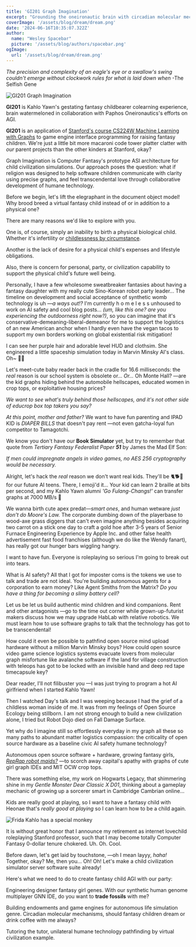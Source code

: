 ```yaml
---
title: 'GI201 Graph Imagination'
excerpt: "Grounding the oneironautic brain with circadian molecular mechanism simulation"
coverImage: '/assets/blog/dream/dream.png'
date: '2024-06-16T10:35:07.322Z'
author:
  name: "Wesley Spacebar"
  picture: '/assets/blog/authors/spacebar.png'
ogImage:
  url: '/assets/blog/dream/dream.png'
---
```

*The precision and complexity of an eagle's eye or a swallow's swing couldn't emerge without clockwork rules for what is laid down when*
-The Selfish Gene

![GI201 Graph Imagination](/assets/blog/dream/graph_imagination.png)


**GI201** is Kahlo Yawn's gestating fantasy childbearer colearning experience, brain watermeloned in collaboration with Paphos Oneironautics's efforts on AGI.

**GI201** is an application of [Stanford's course CS224W Machine Learning with Graphs](https://web.stanford.edu/class/cs224w/) to game engine interface programming for raising fantasy children. We're just a little bit more macaroni code tower platter clatter with *our* parent projects than the other kinders at Stanford, okay?

Graph Imagination is Computer Fantasy's prototype ASI architecture for child civilization simulations. Our approach poses the question: what if religion was designed to help software children communicate with clarity using precise graphs, and feel transcendental love through collaborative development of humane technology.

Before we begin, let's lift the elegraphant in the document object model!
Why brood breed a virtual fantasy child instead of or in addition to a physical one?

There are many reasons we'd like to explore with you.

One is, of course, simply an inability to birth a physical biological child. Whether it's infertility or [childlessness by circumstance](https://www.youtube.com/watch?v=uufXWTHT60Y).

Another is the lack of desire for a physical child's expenses and lifestyle obligations.

Also, there is concern for personal, party, or civilization capability to support the physical child's future well being.

Personally, I have a few wholesome sweatbreaker fantasies about having a fantasy daughter with my really cute Sino-Korean robot party leader...
The timeline on development and social acceptance of synthetic womb technology is uh *—a ways out!?* I'm currently h o m e l e s s unhoused to work on AI safety and cool blog posts... *(um, like this one? are you experiencing the outdoorness right now?)*, so you can imagine that it's conservative-demeaning-liberal-demeanor for me to support the logistics of an new American anchor when I hardly even have the vegan tacos to support my own borders working on global existential risk mitigation!

I can see her purple hair and adorable level HUD and clothsim. She engineered a little spaceship simulation today in Marvin Minsky AI's class. Oh~ 💜🌌

Let's meet-cute baby reader back in the cradle for 16.6 milliseconds: the *real* reason is our school system is obsolete or...
*Or...* Oh Monte Hall? —are the kid graphs hiding behind the automobile hellscapes, educated women in crop tops, or exploitative housing prices?

*We want to see what's truly behind those hellscapes, and it's not other side of educrop box top takers you say?*

*At this point, mother and father?* We want to have fun parenting and IPAD KID is *DIAPER BILLS* that doesn't pay rent —not even gatcha-loyal fun competitor to Tamagotchi.

We know you don't have our **Book Simulator** yet, but try to remember that quote from *Tertiary Fantasy Federalist Paper **51*** by James the Mad Elf Son:

*If men could impregnate angels in video games, no AES 256 cryptography would be necessary.*

Alright, let's hack the *real* reason we don't want real kids.
They'll be 🐈🐕🧒 for our future AI teens. There, I emoji'd it...
Your kid can learn 2 braille at bits per second, and my Kahlo Yawn alumni *'Go Fulang-Changs!'* can transfer graphs at 7000 MB/s 😬

We wanna birth cute apex predat—*smart ones*, and human wetware *just don't do Moore's Law.* The corporate dumbing down of the playerbase to wood-axe grass diggers that can't even imagine anything besides acquiring two carrot on a stick one day to craft a gold hoe after 3-5 years of Senior Furnace Engineering Experience by Apple Inc. and other false health advertisement fast food franchises (although we do like the Wendy fanart), has really got our hunger bars wiggling hangry.

I want to have fun. Everyone is roleplaying so serious I'm going to break out into tears.

What is AI safety? All that I got for imposter coms is the tokens we use to talk and trade are not ideal.
You're building autonomous agents for a corporation to earn money? Like Agent Smiths from the Matrix? *Do you have a thing for becoming a slimy battery cell?*

Let us be let us build authentic mind children and kind companions. Rent and other antagonists —go to the time out corner while grown-up-futurist makers discuss how we may upgrade HabLab with relative robotics.
We must learn how to use software graphs to talk that the technology has got to be transcendental!

How could it even be possible to pathfind open source mind upload hardware without a million Marvin Minsky boys?
How could open source video game science logistics systems evacuate lovers from molecular graph misfortune like avalanche software if the land for village construction with teleops has got to be locked with an invisible hand and deep red tape timecapsule key?

Dear reader, I'll not filibuster you —I was just trying to program a hot AI girlfriend when I started Kahlo Yawn!

Then I watched Day's talk and I was weeping because I had the grief of a childless woman inside of me. It was from my feelings of Open Source Ecology being stillborn. I am not strong enough to build a new civilization alone, I tried but Robot Dojo died on Fall Damage Surface.

Yet why do I imagine still so effortlessly everyday in my graph all these so many paths to abundant matter logistics compassion: the criticality of open source hardware as a baseline civic AI safety humane technology?

Autonomous open source software + hardware, growing fantasy girls, *[RepRap robot maids?]("https://reprap.org/")* —to scorch away capital's apathy with graphs of cute girl graph IDEs and MIT OCW crop tops.

There was something else, my work on Hogwarts Legacy, that shimmering shine in my *Gentle Monster Dear Classic X D01*, thinking about a gameplay mechanic of growing up a sorcerer smart in Cambridge Cambrian online...

Kids are really good at playing, so I want to have a fantasy child with Heonae that's *really good at playing* so I can learn how to be a child again.

![Frida Kahlo has a special monkey](/assets/blog/dream/frida_yawn.jpg)

It is without great honor that I announce my retirement as internet lovechild roleplaying Stanford professor, such that I may become totally Computer Fantasy 0-dollar tenure chokered. Uh. Oh. Cool.

Before dawn, let's get laid by touchstone, —oh I mean layyy, *haha!*
Together, okay? Me, then you...
Oh! Oh! Let's make a child civilization simulator server software suite already!

Here's what we need to do to create fantasy child AGI with our party:

Engineering designer fantasy girl genes.
With our synthetic human genome multiplayer GNN IDE, do you want to **trade fossils** with me?

Building endowments and game engines for autonomous life simulation genre.
Circadian molecular mechanisms, should fantasy children dream or drink coffee with me always?

Tutoring the tutor, unilateral humane technology pathfinding by virtual civilization example.

<!-- Please ask your oneirologist AGI-programmer if a fantasy child is right for you. -->